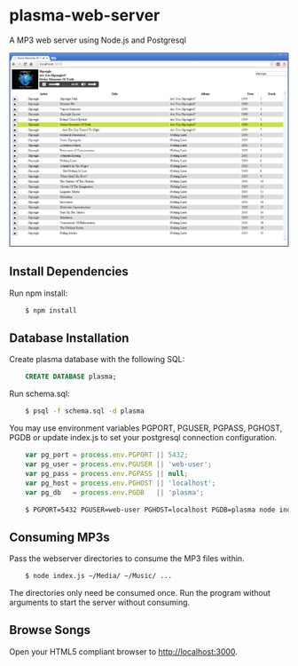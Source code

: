 # plasma-web-server
A MP3 web server using Node.js and Postgresql

![alt text](https://raw.githubusercontent.com/patrickjennings/plasma-web-server/master/plasma-web-server.png "Plasma Web Server")

## Install Dependencies
Run npm install:

```bash
    $ npm install
```

## Database Installation
Create plasma database with the following SQL:

```sql
    CREATE DATABASE plasma;
```
Run schema.sql:

```bash
    $ psql -f schema.sql -d plasma
```
You may use environment variables PGPORT, PGUSER, PGPASS, PGHOST, PGDB or update index.js to set your postgresql connection configuration.

```javascript
    var pg_port = process.env.PGPORT || 5432;
    var pg_user = process.env.PGUSER || 'web-user';
    var pg_pass = process.env.PGPASS || null;
    var pg_host = process.env.PGHOST || 'localhost';
    var pg_db   = process.env.PGDB   || 'plasma';
```
```bash
    $ PGPORT=5432 PGUSER=web-user PGHOST=localhost PGDB=plasma node index.js
```

## Consuming MP3s
Pass the webserver directories to consume the MP3 files within.

```bash
    $ node index.js ~/Media/ ~/Music/ ...
```

The directories only need be consumed once. Run the program without arguments to start the server without consuming.

## Browse Songs
Open your HTML5 compliant browser to [http://localhost:3000](http://localhost:3000).
